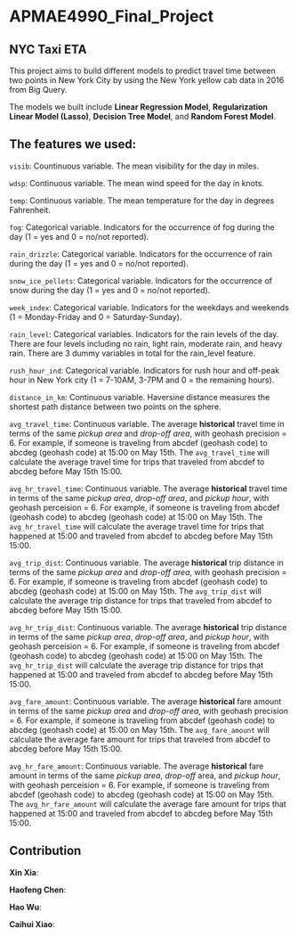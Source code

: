 # APMAE4990_Final_Project

## NYC Taxi ETA

This project aims to build different models to predict travel time between two points in New York City by using the New York yellow cab data in 2016 from Big Query.

The models we built include **Linear Regression Model**, **Regularization Linear Model (Lasso)**, **Decision Tree Model**, and **Random Forest Model**.

## The features we used:

`visib`: Countinuous variable. The mean visibility for the day in miles.

`wdsp`: Continuous variable. The mean wind speed for the day in knots.

`temp`: Continuous variable. The mean temperature for the day in degrees Fahrenheit.

`fog`: Categorical variable. Indicators for the occurrence of fog during the day (1 = yes and 0 = no/not reported).

`rain_drizzle`: Categorical variable. Indicators for the occurrence of rain during the day (1 = yes and 0 = no/not reported).

`snow_ice_pellets`: Categorical variable. Indicators for the occurrence of snow during the day (1 = yes and 0 = no/not reported).

`week_index`: Categorical variable. Indicators for the weekdays and weekends (1 = Monday-Friday and 0 = Saturday-Sunday).

`rain_level`: Categorical variables. Indicators for the rain levels of the day. There are four levels including no rain, light rain, moderate rain, and heavy rain. There are 3 dummy variables in total for the rain_level feature.

`rush_hour_ind`: Categorical variable. Indicators for rush hour and off-peak hour in New York city (1 = 7-10AM, 3-7PM and 0 = the remaining hours).

`distance_in_km`: Continuous variable. Haversine distance measures the shortest path distance between two points on the sphere. 

`avg_travel_time`: Continuous variable. The average **historical** travel time in terms of the same *pickup area* and *drop-off area*, with geohash precision = 6. For example, if someone is traveling from abcdef (geohash code) to abcdeg (geohash code) at 15:00 on May 15th. The `avg_travel_time` will calculate the average travel time for trips that traveled from abcdef to abcdeg before May 15th 15:00. 

`avg_hr_travel_time`: Continuous variable. The average **historical** travel time in terms of the same *pickup area*, *drop-off area*, and *pickup hour*, with geohash perceision = 6. For example, if someone is traveling from abcdef (geohash code) to abcdeg (geohash code) at 15:00 on May 15th. The `avg_hr_travel_time` will calculate the average travel time for trips that happened at 15:00 and traveled from abcdef to abcdeg before May 15th 15:00. 

`avg_trip_dist`: Continuous variable. The average **historical** trip distance in terms of the same *pickup area* and *drop-off area*, with geohash precision = 6. For example, if someone is traveling from abcdef (geohash code) to abcdeg (geohash code) at 15:00 on May 15th. The `avg_trip_dist` will calculate the average trip distance for trips that traveled from abcdef to abcdeg before May 15th 15:00. 

`avg_hr_trip_dist`: Continuous variable. The average **historical** trip distance in terms of the same *pickup area*, *drop-off area*, and *pickup hour*, with geohash perceision = 6. For example, if someone is traveling from abcdef (geohash code) to abcdeg (geohash code) at 15:00 on May 15th. The `avg_hr_trip_dist` will calculate the average trip distance for trips that happened at 15:00 and traveled from abcdef to abcdeg before May 15th 15:00.

`avg_fare_amount`: Continuous variable. The average **historical** fare amount in terms of the same *pickup area* and *drop-off area*, with geohash precision = 6. For example, if someone is traveling from abcdef (geohash code) to abcdeg (geohash code) at 15:00 on May 15th. The `avg_fare_amount` will calculate the average fare amount for trips that traveled from abcdef to abcdeg before May 15th 15:00. 

`avg_hr_fare_amount`: Continuous variable. The average **historical** fare amount in terms of the same *pickup area*, *drop-off* area, and *pickup hour*, with geohash perceision = 6. For example, if someone is traveling from abcdef (geohash code) to abcdeg (geohash code) at 15:00 on May 15th. The `avg_hr_fare_amount` will calculate the average fare amount for trips that happened at 15:00 and traveled from abcdef to abcdeg before May 15th 15:00.


## Contribution

**Xin Xia**:

**Haofeng Chen**:

**Hao Wu**:

**Caihui Xiao**:
